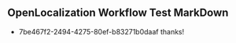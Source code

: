 ## OpenLocalization Workflow Test MarkDown
* 7be467f2-2494-4275-80ef-b83271b0daaf thanks!

<!--HONumber=Aug16_HO4-->


